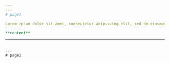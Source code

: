 ```yaml
---
---
# page1

Lorem ipsum dolor sit amet, consectetur adipiscing elit, sed do eiusmod tempor incididunt ut labore et dolore magna aliqua.

**content**

```
---
```

---
# page1
```
